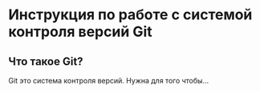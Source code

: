 # **Инструкция по работе с системой контроля версий Git**

## Что такое Git?

Git это система контроля версий. Нужна для того чтобы...

